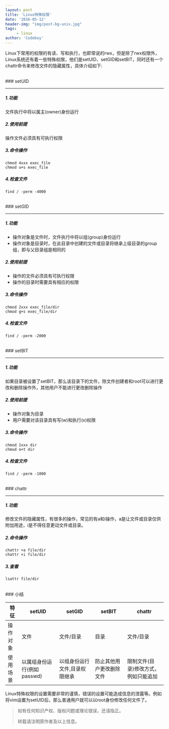 ```yaml
---
layout: post
title: 'Linux特殊权限'
date: '2016-05-12'
header-img: "img/post-bg-unix.jpg"
tags:
     - linux
author: 'Codeboy'
---
```


Linux下常用的权限的有读、写和执行，也即常说的rwx，但是除了rwx权限外，Linux系统还有着一些特殊权限，他们是setUID、setGID和setBIT，同时还有一个chattr命令来修改文件的隐藏属性，具体介绍如下:

<br/>
### setUID
<hr/>

##### 1.功能

文件执行中将以属主(owner)身份运行

##### 2.使用前提

操作文件必须具有可执行权限

##### 3.命令操作

```
chmod 4xxx exec_file
chmod u+s exec_file
```

##### 4.检查文件

```
find / -perm -4000
```


<br/>
### setGID
<hr/>

##### 1.功能

- 操作对象是文件时，文件执行中将以组(group)身份运行
- 操作对象是目录时，在此目录中创建的文件或目录将继承上级目录的group组，即与父目录组是相同的

##### 2.使用前提

 - 操作的文件必须具有可执行权限
 - 操作的目录时需要具有相应的权限

##### 3.命令操作

```
chmod 2xxx exec_file/dir
chmod g+s exec_file/dir
```

##### 4.检查文件

```
find / -perm -2000
```

<br/>
### setBIT
<hr/>

##### 1.功能

如果目录被设置了setBIT，那么该目录下的文件，除文件创建者和root可以进行更改和删除操作外，其他用户不能进行更改删除操作

##### 2.使用前提

 - 操作对象为目录
 - 用户需要对该目录具有写(w)和执行(x)权限

##### 3.命令操作

```
chmod 1xxx dir
chmod o+t dir
```

##### 4.检查文件

```
find / -perm -1000
```

<br/>
### chattr
<hr/>

##### 1.功能

修改文件的隐藏属性，有很多的操作，常见的有a和i操作，a是让文件或目录仅供附加用途，i是不得任意更动文件或目录。

##### 2.命令操作

```
chattr +a file/dir
chattr +i file/dir
```

##### 3.查看

```
lsattr file/dir
```


<br/>
### 小结

 特征 | setUID | setGID| setBIT |chattr
 ----| --- | ----- | ----- | ---
 操作对象 | 文件 | 文件/目录 | 目录 | 文件/目录
 使用场景 | 以属组身份运行(例如passwd) | 以组身份运行文件,目录权限继承 | 防止其他用户更改删除文件 | 限制文件(目录)修改方式，例如只能追加

Linux特殊权限的设置需要非常的谨慎，错误的设置可能造成信息的泄露等。例如将vim设置为setUID后，那么普通用户就可以以root身份修改任何文件了。

> 如有任何知识产权、版权问题或理论错误，还请指正。
>
> 转载请注明原作者及以上信息。
